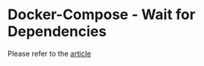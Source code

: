 # Docker-Compose - Wait for Dependencies

Please refer to the [article](https://ashimjk.github.io/blog/posts/wait-for-dependencies)
